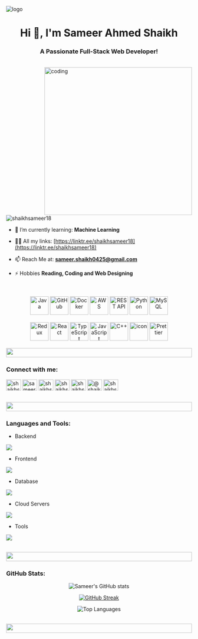 ![logo](https://i.postimg.cc/Kcg5Qj4k/Banner.png)

<h1 align="center">Hi 👋, I'm Sameer Ahmed Shaikh</h1>

<h3 align="center">A Passionate Full-Stack Web Developer!</h3>

<br>

<img align="right" alt="coding" width="400" src="https://user-images.githubusercontent.com/55389276/140866485-8fb1c876-9a8f-4d6a-98dc-08c4981eaf70.gif">

<p align="left"> <img src="https://komarev.com/ghpvc/?username=shaikhsameer18&label=Profile%20views&color=0e75b6&style=flat" alt="shaikhsameer18" /> </p>

- 🌱 I’m currently learning: **Machine Learning**

- 👨‍💻 All my links: [https://linktr.ee/shaikhsameer18](https://linktr.ee/shaikhsameer18)

- 📫 Reach Me at: **sameer.shaikh0425@gmail.com**

- ⚡ Hobbies **Reading, Coding and Web Designing**

<br>
<br>

<div align="center">
<img src="https://techstack-generator.vercel.app/java-icon.svg" alt="Java" width="50" height="50" />
<img src="https://techstack-generator.vercel.app/github-icon.svg" alt="GitHub" width="50" height="50" />
<img src="https://techstack-generator.vercel.app/docker-icon.svg" alt="Docker" width="50" height="50" />
<img src="https://techstack-generator.vercel.app/aws-icon.svg" alt="AWS" width="50" height="50" />
<img src="https://techstack-generator.vercel.app/restapi-icon.svg" alt="REST API" width="50" height="50" />
<img src="https://techstack-generator.vercel.app/python-icon.svg" alt="Python" width="50" height="50" />
<img src="https://techstack-generator.vercel.app/mysql-icon.svg" alt="MySQL" width="50" height="50" />

</div>

<br>

<div align="center">
<img src="https://techstack-generator.vercel.app/redux-icon.svg" alt="Redux" width="50" height="50" />
<img src="https://techstack-generator.vercel.app/react-icon.svg" alt="React" width="50" height="50" />
<img src="https://techstack-generator.vercel.app/ts-icon.svg" alt="TypeScript" width="50" height="50" />
<img src="https://techstack-generator.vercel.app/js-icon.svg" alt="JavaScript" width="50" height="50" />
<img src="https://techstack-generator.vercel.app/cpp-icon.svg" alt="C++" width="50" height="50" />
  <img src="https://techstack-generator.vercel.app/graphql-icon.svg" alt="icon" width="50" height="50" />
  <img src="https://techstack-generator.vercel.app/prettier-icon.svg" alt="Prettier" width="50" height="50" />
</div>

<br>

<img src="https://i.imgur.com/dBaSKWF.gif" height="25" width="100%">

<h3 align="left">Connect with me:</h3>
<p align="left">
<a href="https://twitter.com/shaikhsam_08" target="blank"><img align="center" src="https://raw.githubusercontent.com/rahuldkjain/github-profile-readme-generator/master/src/images/icons/Social/twitter.svg" alt="shaikhsam_08" height="30" width="40" /></a>
<a href="https://linkedin.com/in/sameerahmed08" target="blank"><img align="center" src="https://raw.githubusercontent.com/rahuldkjain/github-profile-readme-generator/master/src/images/icons/Social/linked-in-alt.svg" alt="sameerahmed08" height="30" width="40" /></a>
<a href="https://www.codechef.com/users/shaikhsameer18" target="blank"><img align="center" src="https://cdn.jsdelivr.net/npm/simple-icons@3.1.0/icons/codechef.svg" alt="shaikhsameer18" height="30" width="40" /></a>
<a href="https://www.hackerrank.com/shaikhsameer18" target="blank"><img align="center" src="https://raw.githubusercontent.com/rahuldkjain/github-profile-readme-generator/master/src/images/icons/Social/hackerrank.svg" alt="shaikhsameer18" height="30" width="40" /></a>
<a href="https://www.leetcode.com/shaikhsameer15" target="blank"><img align="center" src="https://raw.githubusercontent.com/rahuldkjain/github-profile-readme-generator/master/src/images/icons/Social/leet-code.svg" alt="shaikhsameer18" height="30" width="40" /></a>
<a href="https://www.hackerearth.com/@shaikhsameer18" target="blank"><img align="center" src="https://raw.githubusercontent.com/rahuldkjain/github-profile-readme-generator/master/src/images/icons/Social/hackerearth.svg" alt="@shaikhsameer18" height="30" width="40" /></a>
<a href="https://auth.geeksforgeeks.org/user/shaikhsameer18" target="blank"><img align="center" src="https://raw.githubusercontent.com/rahuldkjain/github-profile-readme-generator/master/src/images/icons/Social/geeks-for-geeks.svg" alt="shaikhsameer18" height="30" width="40" /></a>
</p>
<br>

<img src="https://i.imgur.com/dBaSKWF.gif" height="25" width="100%">
<h3 align="left">Languages and Tools:</h3>

- Backend
<p align="left">
  <a href="https://skillicons.dev">
    <img src="https://skillicons.dev/icons?i=java,nodejs,express,ts,js,django,flask,php,npm" />
  </a>
</p>

- Frontend
<p align="left">
  <a href="https://skillicons.dev">
    <img src="https://skillicons.dev/icons?i=react,nextjs,redux,tailwind,bootstrap,materialui,jquery,html,css" />
  </a>
</p>

- Database
<p align="left">
  <a href="https://skillicons.dev">
    <img src="https://skillicons.dev/icons?i=mongodb,mysql,postgresql" />
  </a>
</p>

- Cloud Servers
<p align="left">
  <a href="https://skillicons.dev">
    <img src="https://skillicons.dev/icons?i=aws,firebase,azure,gcp" />
  </a>
</p>

- Tools
<p align="left">
  <a href="https://skillicons.dev">
    <img src="https://skillicons.dev/icons?i=git,github,docker,vscode,postman,jenkins,kubernetes,terraform,linux,redhat" />
  </a>
</p>

<br/>

<img src="https://i.imgur.com/dBaSKWF.gif" height="25" width="100%">




<h3 align="left">GitHub Stats:</h3>
<div align="center">
 
![Sameer's GitHub stats](https://github-readme-stats.vercel.app/api?username=shaikhsameer18&theme=midnight-purple&show_icons=true&show=reviews,prs_merged)

[![GitHub Streak](https://streak-stats.demolab.com/?user=shaikhsameer18&theme=midnight-purple)](https://git.io/streak-stats)

![Top Languages](https://github-readme-stats.vercel.app/api/top-langs/?username=shaikhsameer18&theme=midnight-purple&show_icons=true&locale=en&layout=compact)


</div>

<br>

<img src="https://i.imgur.com/dBaSKWF.gif" height="25" width="100%">

